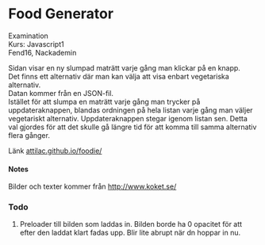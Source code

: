 # Food Generator
Examination  
Kurs: Javascript1  
Fend16, Nackademin  

Sidan visar en ny slumpad maträtt varje gång man klickar på en knapp.  
Det finns ett alternativ där man kan välja att visa enbart vegetariska alternativ.  
Datan kommer från en JSON-fil.  
Istället för att slumpa en maträtt varje gång man trycker på uppdateraknappen, blandas ordningen på hela listan varje gång man väljer vegetariskt alternativ. Uppdateraknappen stegar igenom listan sen. Detta val gjordes för att det skulle gå längre tid för att komma till samma alternativ flera gånger. 


Länk [attilac.github.io/foodie/](https://attilac.github.io/foodie/)

#### Notes
Bilder och texter kommer från http://www.koket.se/  

### Todo
1. Preloader till bilden som laddas in. Bilden borde ha 0 opacitet för att efter den laddat klart fadas upp. Blir lite abrupt när dn hoppar in nu.
